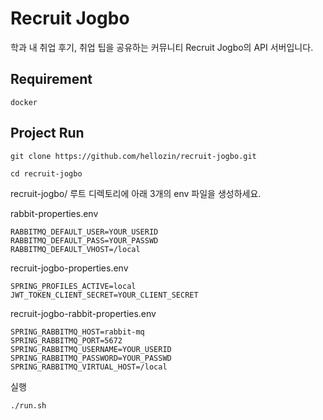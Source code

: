 # Recruit Jogbo

학과 내 취업 후기, 취업 팁을 공유하는 커뮤니티 Recruit Jogbo의 API 서버입니다.

## Requirement

`docker`

## Project Run

```
git clone https://github.com/hellozin/recruit-jogbo.git
```

```
cd recruit-jogbo
```

recruit-jogbo/ 루트 디렉토리에 아래 3개의 env 파일을 생성하세요. 

rabbit-properties.env
```
RABBITMQ_DEFAULT_USER=YOUR_USERID
RABBITMQ_DEFAULT_PASS=YOUR_PASSWD
RABBITMQ_DEFAULT_VHOST=/local
```

recruit-jogbo-properties.env
```
SPRING_PROFILES_ACTIVE=local
JWT_TOKEN_CLIENT_SECRET=YOUR_CLIENT_SECRET
```

recruit-jogbo-rabbit-properties.env
```
SPRING_RABBITMQ_HOST=rabbit-mq
SPRING_RABBITMQ_PORT=5672
SPRING_RABBITMQ_USERNAME=YOUR_USERID
SPRING_RABBITMQ_PASSWORD=YOUR_PASSWD
SPRING_RABBITMQ_VIRTUAL_HOST=/local
```

실행

```
./run.sh
```
